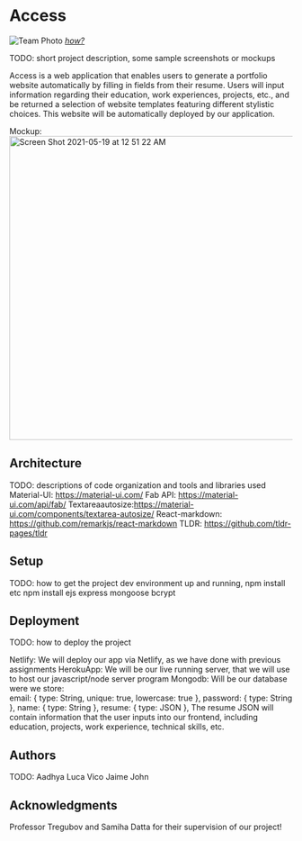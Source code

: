 # Access

![Team Photo](https://user-images.githubusercontent.com/51734801/117523005-6b8eda00-af84-11eb-88cc-781ae657319a.jpg)
[*how?*](https://help.github.com/articles/about-readmes/#relative-links-and-image-paths-in-readme-files)

TODO: short project description, some sample screenshots or mockups

Access is a web application that enables users to generate a portfolio website automatically by filling in fields from their resume. Users will input information regarding their education, work experiences, projects, etc., and be returned a selection of website templates featuring different stylistic choices. This website will be automatically deployed by our application. 

Mockup: 
<img width="540" alt="Screen Shot 2021-05-19 at 12 51 22 AM" src="https://user-images.githubusercontent.com/47261209/118758368-ee454e00-b83c-11eb-9e70-69e90ea483d2.png">



## Architecture

TODO:  descriptions of code organization and tools and libraries used
Material-UI: https://material-ui.com/
Fab API: https://material-ui.com/api/fab/
Textareaautosize:https://material-ui.com/components/textarea-autosize/
React-markdown: https://github.com/remarkjs/react-markdown
TLDR: https://github.com/tldr-pages/tldr

## Setup

TODO: how to get the project dev environment up and running, npm install etc
npm install
ejs
express
mongoose
bcrypt

## Deployment

TODO: how to deploy the project

Netlify: We will deploy our app via Netlify, as we have done with previous assignments
HerokuApp: We will be our live running server, that we will use to host our javascript/node server program
Mongodb: Will be our database were we store:  
email: { type: String, unique: true, lowercase: true },
password: { type: String },
name: { type: String },
resume: { type: JSON },
The resume JSON will contain information that the user inputs into our frontend, including education, projects, work experience, technical skills, etc.


## Authors

TODO:
Aadhya
Luca
Vico
Jaime
John

## Acknowledgments
Professor Tregubov and Samiha Datta for their supervision of our project!
